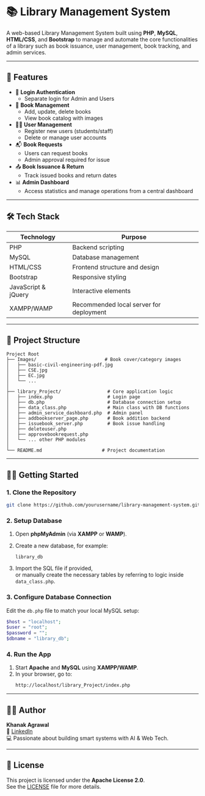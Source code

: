 # 📚 Library Management System

A web-based Library Management System built using **PHP**, **MySQL**, **HTML/CSS**, and **Bootstrap** to manage and automate the core functionalities of a library such as book issuance, user management, book tracking, and admin services.

---

## 🚀 Features

- 🔐 **Login Authentication**
  - Separate login for Admin and Users
- 📖 **Book Management**
  - Add, update, delete books
  - View book catalog with images
- 👩‍🎓 **User Management**
  - Register new users (students/staff)
  - Delete or manage user accounts
- 📬 **Book Requests**
  - Users can request books
  - Admin approval required for issue
- 📤 **Book Issuance & Return**
  - Track issued books and return dates
- 📊 **Admin Dashboard**
  - Access statistics and manage operations from a central dashboard

---

## 🛠️ Tech Stack

| Technology | Purpose |
|------------|---------|
| PHP        | Backend scripting |
| MySQL      | Database management |
| HTML/CSS   | Frontend structure and design |
| Bootstrap  | Responsive styling |
| JavaScript & jQuery | Interactive elements |
| XAMPP/WAMP | Recommended local server for deployment |

---

## 📁 Project Structure

```
Project Root
├── Images/                         # Book cover/category images
│   ├── basic-civil-engineering-pdf.jpg
│   ├── CSE.jpg
│   ├── EC.jpg
│   └── ...
│
├── library_Project/                 # Core application logic
│   ├── index.php                    # Login page
│   ├── db.php                       # Database connection setup
│   ├── data_class.php               # Main class with DB functions
│   ├── admin_service_dashboard.php  # Admin panel
│   ├── addbookserver_page.php       # Book addition backend
│   ├── issuebook_server.php         # Book issue handling
│   ├── deleteuser.php
│   ├── approvebookrequest.php
│   └── ... other PHP modules
│
└── README.md                      # Project documentation
```


---

## 🧑‍💻 Getting Started

### 1. Clone the Repository

```bash
git clone https://github.com/yourusername/library-management-system.git
```
### 2. Setup Database

1. Open **phpMyAdmin** (via **XAMPP** or **WAMP**).
2. Create a new database, for example:
   ```
   library_db
   ```

3. Import the SQL file if provided,  
or manually create the necessary tables by referring to logic inside `data_class.php`.


### 3. Configure Database Connection

Edit the `db.php` file to match your local MySQL setup:

```php
$host = "localhost";
$user = "root";
$password = "";
$dbname = "library_db";
```
### 4. Run the App

1. Start **Apache** and **MySQL** using **XAMPP/WAMP**.
2. In your browser, go to:
   ```bash
   http://localhost/library_Project/index.php
   ```
---

## 🙋‍♀️ Author

**Khanak Agrawal**  
🔗 [LinkedIn](https://www.linkedin.com/in/khanak-agrawal-361277210/)  
💻 Passionate about building smart systems with AI & Web Tech.

---

## 📄 License

This project is licensed under the **Apache License 2.0**.  
See the [LICENSE](https://www.apache.org/licenses/LICENSE-2.0) file for more details.

